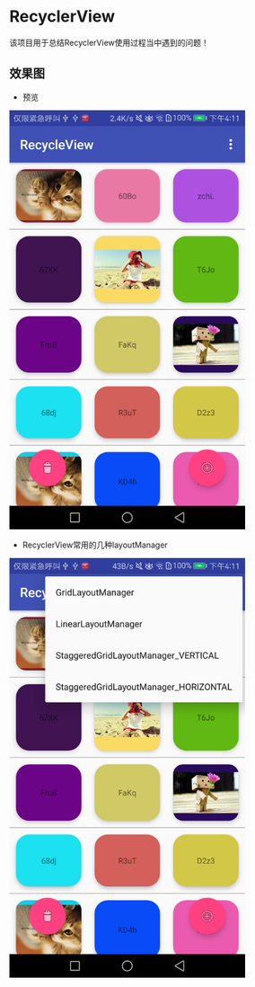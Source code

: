 # RecyclerView

该项目用于总结RecyclerView使用过程当中遇到的问题！


## 效果图

* 预览
<img src="Screenshots/Screenshot_20170511-161125.png" width="420px"/>

* RecyclerView常用的几种layoutManager

<img src="Screenshots/Screenshot_20170511-161129.png" width="420px"/>
